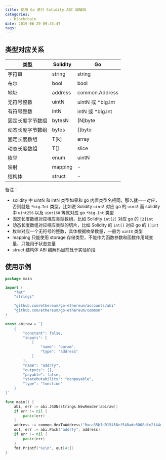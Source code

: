 ```yaml
---
title: 使用 Go 进行 Solidity ABI 编解码
categories:
  - blockchain
date: 2019-06-29 09:45:47
tags:
---
```


## 类型对应关系

| 类型             | Solidity | Go                 |
| ---------------- | -------- | ------------------ |
| 字符串           | string   | string             |
| 布尔             | bool     | bool               |
| 地址             | address  | common.Address     |
| 无符号整数       | uintN    | uintN 或 \*big.Int |
| 有符号整数       | intN     | intN 或 \*big.Int  |
| 固定长度字节数组 | bytesN   | [N]byte            |
| 动态长度字节数组 | bytes    | []byte             |
| 固定长度数组     | T[k]     | array              |
| 动态长度数组     | T[]      | slice              |
| 枚举             | enum     | uintN              |
| 映射             | mapping  | -                  |
| 结构体           | struct   | -                  |

备注：

- solidity 中 uintN 和 intN 类型如果和 go 内置类型名相同，那么就一一对应，否则就是 `*big.Int` 类型。比如说 Solidity `uint8` 对应 go 的 `uint8` 而 solidity 中 `uint256` 以及 `uint160` 等就对应 go `*big.Int` 类型
- 固定长度数组对应相应类型数组，比如 Solidity `int[2]` 对应 go 的 `[2]int`
- 动态长度数组对应相应类型的切片，比如 Solidity 的 `int[]` 对应 go 的 `[]int`
- 枚举对应一个无符号的整数，具体根据枚举数量，一般为 `uint8` 类型
- mapping 只能使用 storage 存储类型，不能作为函数参数和函数作用域变量，只能用于状态变量
- struct 结构体 ABI 编解码目前处于实验阶段

## 使用示例

```go
package main

import (
	"fmt"
	"strings"

	"github.com/ethereum/go-ethereum/accounts/abi"
	"github.com/ethereum/go-ethereum/common"
)

const abiraw = `[
	{
		"constant": false,
		"inputs": [
			{
				"name": "param",
				"type": "address"
			}
		],
		"name": "addrTy",
		"outputs": [],
		"payable": false,
		"stateMutability": "nonpayable",
		"type": "function"
	}
]`

func main() {
	abi, err := abi.JSON(strings.NewReader(abiraw))
	if err != nil {
		panic(err)
	}
	address := common.HexToAddress("0xca35b7d915458ef540ade6068dfe2f44e8fa733c")
	out, err := abi.Pack("addrTy", address)
	if err != nil {
		panic(err)
	}
	fmt.Printf("%x\n", out[4:])
}
```
